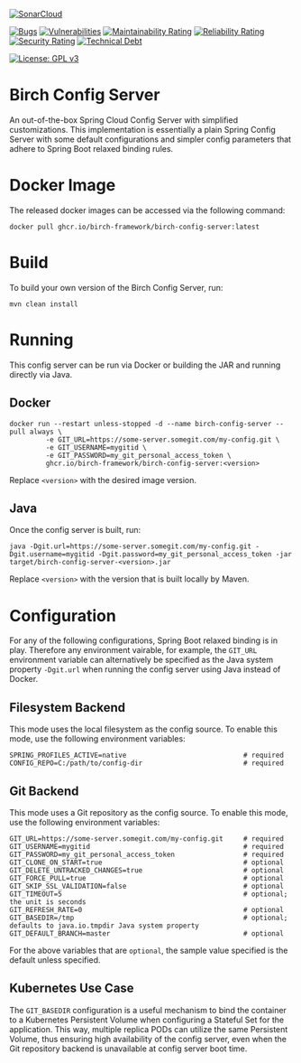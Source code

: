 [![SonarCloud](https://sonarcloud.io/images/project_badges/sonarcloud-black.svg)](https://sonarcloud.io/summary/new_code?id=org.birchframework.config%3Abirch-config-server)

[![Bugs](https://sonarcloud.io/api/project_badges/measure?project=org.birchframework.config%3Abirch-config-server&metric=bugs)](https://sonarcloud.io/summary/new_code?id=org.birchframework.config%3Abirch-config-server)
[![Vulnerabilities](https://sonarcloud.io/api/project_badges/measure?project=org.birchframework.config%3Abirch-config-server&metric=vulnerabilities)](https://sonarcloud.io/summary/new_code?id=org.birchframework.config%3Abirch-config-server)
[![Maintainability Rating](https://sonarcloud.io/api/project_badges/measure?project=org.birchframework.config%3Abirch-config-server&metric=sqale_rating)](https://sonarcloud.io/summary/new_code?id=org.birchframework.config%3Abirch-config-server)
[![Reliability Rating](https://sonarcloud.io/api/project_badges/measure?project=org.birchframework.config%3Abirch-config-server&metric=reliability_rating)](https://sonarcloud.io/summary/new_code?id=org.birchframework.config%3Abirch-config-server)
[![Security Rating](https://sonarcloud.io/api/project_badges/measure?project=org.birchframework.config%3Abirch-config-server&metric=security_rating)](https://sonarcloud.io/summary/new_code?id=org.birchframework.config%3Abirch-config-server)
[![Technical Debt](https://sonarcloud.io/api/project_badges/measure?project=org.birchframework.config%3Abirch-config-server&metric=sqale_index)](https://sonarcloud.io/summary/new_code?id=org.birchframework.config%3Abirch-config-server)


[![License: GPL v3](https://img.shields.io/badge/License-GPLv3-blue.svg)](https://www.gnu.org/licenses/gpl-3.0)
# Birch Config Server

An out-of-the-box Spring Cloud Config Server with simplified customizations.  This implementation is essentially
a plain Spring Config Server with some default configurations and simpler config parameters that
adhere to Spring Boot relaxed binding rules.

# Docker Image
The released docker images can be accessed via the following command:
```shell
docker pull ghcr.io/birch-framework/birch-config-server:latest
```

# Build
To build your own version of the Birch Config Server, run:
```shell
mvn clean install
```

# Running
This config server can be run via Docker or building the JAR and running directly via Java.

## Docker
```shell
docker run --restart unless-stopped -d --name birch-config-server --pull always \
         -e GIT_URL=https://some-server.somegit.com/my-config.git \
         -e GIT_USERNAME=mygitid \
         -e GIT_PASSWORD=my_git_personal_access_token \
         ghcr.io/birch-framework/birch-config-server:<version>
```
Replace `<version>` with the desired image version.

## Java
Once the config server is built, run:
```shell
java -Dgit.url=https://some-server.somegit.com/my-config.git -Dgit.username=mygitid -Dgit.password=my_git_personal_access_token -jar target/birch-config-server-<version>.jar
```
Replace `<version>` with the version that is built locally by Maven.

# Configuration
For any of the following configurations, Spring Boot relaxed binding is in play.  Therefore any environment vairable,
for example, the `GIT_URL` environment variable can alternatively be specified as the Java system property `-Dgit.url`
when running the config server using Java instead of Docker.

## Filesystem Backend
This mode uses the local filesystem as the config source.  To enable this mode, use the following environment variables:
```shell
SPRING_PROFILES_ACTIVE=native                             # required
CONFIG_REPO=C:/path/to/config-dir                         # required
```

## Git Backend
This mode uses a Git repository as the config source.  To enable this mode, use the following environment variables:
```shell
GIT_URL=https://some-server.somegit.com/my-config.git     # required
GIT_USERNAME=mygitid                                      # required
GIT_PASSWORD=my_git_personal_access_token                 # required
GIT_CLONE_ON_START=true                                   # optional
GIT_DELETE_UNTRACKED_CHANGES=true                         # optional
GIT_FORCE_PULL=true                                       # optional
GIT_SKIP_SSL_VALIDATION=false                             # optional
GIT_TIMEOUT=5                                             # optional; the unit is seconds
GIT_REFRESH_RATE=0                                        # optional
GIT_BASEDIR=/tmp                                          # optional; defaults to java.io.tmpdir Java system property
GIT_DEFAULT_BRANCH=master                                 # optional
```
For the above variables that are `optional`, the sample value specified is the default unless specified.

## Kubernetes Use Case
The `GIT_BASEDIR` configuration is a useful mechanism to bind the container to a Kubernetes Persistent Volume 
when configuring a Stateful Set for the application.  This way, multiple replica PODs can utilize the same 
Persistent Volume, thus ensuring high availability of the config server, even when the Git repository 
backend is unavailable at config server boot time.
